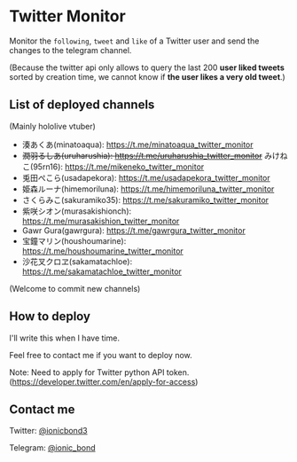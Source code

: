 # Twitter Monitor

Monitor the `following`, `tweet` and `like` of a Twitter user and send the changes to the telegram channel.

(Because the twitter api only allows to query the last 200 **user liked tweets** sorted by creation time, we cannot know if **the user likes a very old tweet**.)

## List of deployed channels

(Mainly hololive vtuber)

- 湊あくあ(minatoaqua): https://t.me/minatoaqua_twitter_monitor
- ~~潤羽るしあ(uruharushia): https://t.me/uruharushia_twitter_monitor~~ みけねこ(95rn16): https://t.me/mikeneko_twitter_monitor
- 兎田ぺこら(usadapekora): https://t.me/usadapekora_twitter_monitor
- 姫森ルーナ(himemoriluna): https://t.me/himemoriluna_twitter_monitor
- さくらみこ(sakuramiko35): https://t.me/sakuramiko_twitter_monitor
- 紫咲シオン(murasakishionch): https://t.me/murasakishion_twitter_monitor
- Gawr Gura(gawrgura): https://t.me/gawrgura_twitter_monitor
- 宝鐘マリン(houshoumarine): https://t.me/houshoumarine_twitter_monitor
- 沙花叉クロヱ(sakamatachloe): https://t.me/sakamatachloe_twitter_monitor

(Welcome to commit new channels)

## How to deploy

I'll write this when I have time.

Feel free to contact me if you want to deploy now.

Note: Need to apply for Twitter python API token. (https://developer.twitter.com/en/apply-for-access)

## Contact me

Twitter: [@ionicbond3](https://twitter.com/ionicbond3)

Telegram: [@ionic_bond](https://t.me/ionic_bond)
